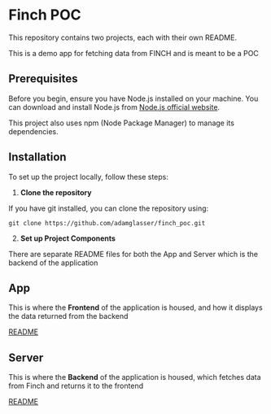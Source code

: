 # Finch POC

This repository contains two projects, each with their own README.

This is a demo app for fetching data from FINCH and is meant to be a POC

## Prerequisites

Before you begin, ensure you have Node.js installed on your machine. You can download and install Node.js from [Node.js official website](https://nodejs.org/).

This project also uses npm (Node Package Manager) to manage its dependencies.

## Installation

To set up the project locally, follow these steps:

1. **Clone the repository**

If you have git installed, you can clone the repository using: 

```shell
git clone https://github.com/adamglasser/finch_poc.git
```

2. **Set up Project Components**

There are separate README files for both the App and Server which is the backend of the application

## App

This is where the  **Frontend** of the application is housed, and how it displays the data returned from the backend

[README](app/README.md)

## Server

This is where the  **Backend** of the application is housed, which fetches data from Finch and returns it to the frontend

[README](server/README.md)

